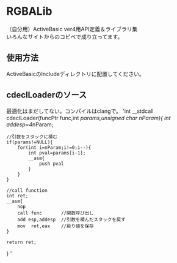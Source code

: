 # RGBALib
（自分用）ActiveBasic ver4用API定義＆ライブラリ集  
いろんなサイトからのコピペで成り立ってます。

## 使用方法
ActiveBasicのIncludeディレクトリに配置してください。

## cdeclLoaderのソース
最適化はまだしてない。コンパイルはclangで。
'int __stdcall cdeclLoader(funcPtr func,int *params,unsigned char nParam){
	int addesp=4*nParam;
	
	//引数をスタックに積む
	if(params!=NULL){
		for(int i=nParam;i!=0;i--){
			int pval=params[i-1];
			__asm{
				push pval
			}
		}
	}

	//call function
	int ret;
	__asm{
		nop
		call func		//関数呼び出し
		add esp,addesp	//引数を積んだスタックを戻す
		mov	 ret,eax	//戻り値を保存
	}

	return ret;	
}
'